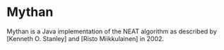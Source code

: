 # Mythan
Mythan is a Java implementation of the NEAT algorithm as described by [Kenneth O. Stanley] and [Risto Miikkulainen] in 2002.
